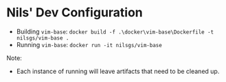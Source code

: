 # Nils' Dev Configuration

- Building `vim-base`: `docker build -f .\docker\vim-base\Dockerfile -t nilsgs/vim-base .`
- Running `vim-base`: `docker run -it nilsgs/vim-base`

Note:

- Each instance of running will leave artifacts that need to be cleaned up.
